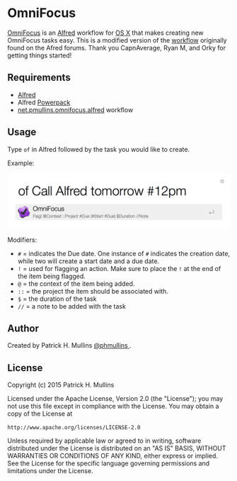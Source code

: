 # OmniFocus

[OmniFocus](https://www.omnigroup.com/omnifocus) is an [Alfred](http://www.alfredapp.com/) workflow for [OS X](https://www.apple.com/osx/)
that makes creating new OmniFocus tasks easy. This is a modified version of the [workflow](http://www.alfredforum.com/topic/1041-create-new-task-in-omnifocus-inbox/?hl=omnifocus) 
originally found on the Afred forums. Thank you CapnAverage, Ryan M, and Orky for getting things started!

## Requirements

- [Alfred](http://www.alfredapp.com/)
- Alfred [Powerpack](http://www.alfredapp.com/powerpack/)
- [net.pmullins.omnifocus.alfred](https://github.com/phmullins/alfred-workflows/tree/master/net.pmullins.omnifocus) workflow

## Usage

Type `of` in Alfred followed by the task you would like to create.

Example:

!["OmniFocus Workflow"](https://github.com/phmullins/alfred-workflows/blob/master/net.pmullins.omnifocus/assets/alfred_omnifocus_ss.png)

Modifiers:

- `#` = indicates the Due date. One instance of `#` indicates the creation date, while two will create a start date and a due date. 
- `!` = used for flagging an action. Make sure to place the `!` at the end of the item being flagged.
- `@` = the context of the item being added.
- `::` = the project the item should be associated with.
- `$` = the duration of the task
- `//` = a note to be added with the task

## Author
Created by Patrick H. Mullins [@phmullins ](https://twitter.com/phmullins).

## License

Copyright (c) 2015 Patrick H. Mullins

Licensed under the Apache License, Version 2.0 (the "License");
you may not use this file except in compliance with the License.
You may obtain a copy of the License at

    http://www.apache.org/licenses/LICENSE-2.0

Unless required by applicable law or agreed to in writing, software
distributed under the License is distributed on an "AS IS" BASIS,
WITHOUT WARRANTIES OR CONDITIONS OF ANY KIND, either express or implied.
See the License for the specific language governing permissions and
limitations under the License.
